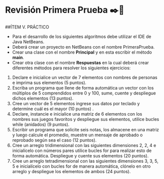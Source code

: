 # Revisión Primera Prueba :black_nib::page_facing_up:

##ÍTEM V. PRÁCTICO

- Para el desarrollo de los siguientes algoritmos debe utilizar el IDE de Java NetBeans. 
- Deberá crear un proyecto en NetBeans con el nombre PrimeraPrueba.
- Crear una clase con el nombre **Principal** y en esta escribir el método **main**.
- Crear otra clase con el nombre **Respuestas** en la cual deberá crear diferentes métodos para resolver los siguientes ejercicios:

1. Declare e inicialice un vector de 7 elementos con nombres de personas e imprima sus elementos (5 puntos).
2. Escriba un programa que llene de forma automática un vector con los múltiplos de 5 comprendidos entre 0 y 100, sume, cuente y despliegue dichos elementos (13 puntos).
3. Cree un vector de 5 elementos ingrese sus datos por teclado y determine cuál es el mayor (10 puntos) .
4. Declare, instancie e inicialice una matriz de 6 elementos con los nombres sus juegos favoritos y despliegue sus elementos, utilice bucles while (anidados) (9 puntos).
5. Escribir un programa que solicite seis notas, los almacene en una matriz y luego calcule el promedio, muestre un mensaje de aprobado o reprobado según sea el caso (12 puntos).
6. Cree un arreglo tridimensional con las siguientes dimensiones 2, 2, 4 e inicialícelo con números pares utilice bucles for para realizar esto de forma automática. Despliegue y cuente sus elementos (20 puntos).
7. Cree un arreglo tetradimensional con las siguientes dimensiones 3, 3, 5, 5 e inicialícelo con bucles for de manera automática, clónelo en otro arreglo y despliegue los elementos de ambos (24 puntos).
